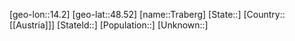 ﻿---
location: [48.52,14.2]
type: City
tags:
- geo/City


SpocWebEntityId: 34940
isDeleted: false
confidential: public

---
[geo-lon::14.2]
[geo-lat::48.52]
[name::Traberg]
[State::]
[Country::[[Austria]]]
[StateId::]
[Population::]
[Unknown::]

